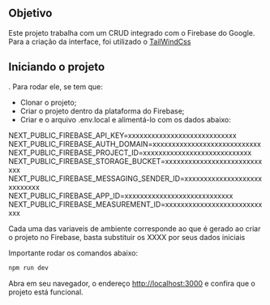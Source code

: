 ## Objetivo
Este projeto trabalha com um CRUD integrado com o Firebase do Google. Para a criação da interface, foi utilizado o  [TailWindCss](https://tailwindcss.com)


## Iniciando o projeto

. Para rodar ele, se tem que:

- Clonar o projeto;
- Criar o projeto dentro da plataforma do Firebase;
- Criar e o arquivo .env.local e alimentá-lo com os dados abaixo: 


NEXT_PUBLIC_FIREBASE_API_KEY=xxxxxxxxxxxxxxxxxxxxxxxxxxxx
NEXT_PUBLIC_FIREBASE_AUTH_DOMAIN=xxxxxxxxxxxxxxxxxxxxxxxxxxxx
NEXT_PUBLIC_FIREBASE_PROJECT_ID=xxxxxxxxxxxxxxxxxxxxxxxxxxxx
NEXT_PUBLIC_FIREBASE_STORAGE_BUCKET=xxxxxxxxxxxxxxxxxxxxxxxxxxxx
NEXT_PUBLIC_FIREBASE_MESSAGING_SENDER_ID=xxxxxxxxxxxxxxxxxxxxxxxxxxxx
NEXT_PUBLIC_FIREBASE_APP_ID=xxxxxxxxxxxxxxxxxxxxxxxxxxxx
NEXT_PUBLIC_FIREBASE_MEASUREMENT_ID=xxxxxxxxxxxxxxxxxxxxxxxxxxxx

Cada uma das variaveis de ambiente corresponde ao que é gerado ao criar o projeto no Firebase, basta substituir os XXXX por seus dados iniciais


Importante rodar os comandos abaixo:
```bash
npm run dev
```

Abra em seu navegador, o endereço [http://localhost:3000](http://localhost:3000) e confira que o projeto está funcional.